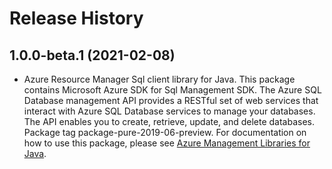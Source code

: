 # Release History

## 1.0.0-beta.1 (2021-02-08)

- Azure Resource Manager Sql client library for Java. This package contains Microsoft Azure SDK for Sql Management SDK. The Azure SQL Database management API provides a RESTful set of web services that interact with Azure SQL Database services to manage your databases. The API enables you to create, retrieve, update, and delete databases. Package tag package-pure-2019-06-preview. For documentation on how to use this package, please see [Azure Management Libraries for Java](https://aka.ms/azsdk/java/mgmt).

